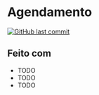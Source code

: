 # Agendamento

[![GitHub last commit](https://img.shields.io/github/last-commit/thefelipeBrandao/Clubinho-Nerd.svg)](https://github.com/thefelipeBrandao/Clubinho-Nerd/commits/master)


## Feito com

- TODO
- TODO
- TODO
